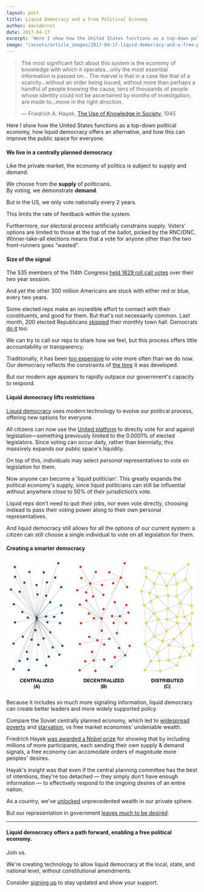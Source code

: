 ```yaml
---
layout: post
title: Liquid Democracy and a Free Political Economy
author: davidernst
date: 2017-04-17
excerpt: 'Here I show how the United States functions as a top-down political economy, how liquid democracy offers an alternative, and how this can improve the public space for everyone.'
image: "/assets/article_images/2017-04-17-liquid-democracy-and-a-free-political-economy/twitter_large.png"
---
```


> The most significant fact about this system is the economy of knowledge with which it operates...only the most essential information is passed on... The marvel is that in a case like that of a scarcity...without an order being issued, without more than perhaps a handful of people knowing the cause, tens of thousands of people whose identity could not be ascertained by months of investigation, are made to...move in the right direction.
>
> — Friedrich A. Hayek, [The Use of Knowledge in Society](http://www.econlib.org/library/Essays/hykKnw1.html), 1945

Here I show how the United States functions as a top-down political economy, how liquid democracy offers an alternative, and how this can improve the public space for everyone.

#### We live in a centrally planned democracy

Like the private market, the economy of politics is subject to supply and demand.

We choose from the **supply** of politicians.  
By voting, we demonstrate **demand**.

But in the US, we only vote nationally every 2 years.

This limits the rate of feedback within the system.

Furthermore, our electoral process artificially constrains supply. Voters’ options are limited to those at the top of the ballot, picked by the RNC/DNC. Winner-take-all elections means that a vote for anyone other than the two front-runners goes “wasted”.

#### Size of the signal

The 535 members of the 114th Congress [held 1829 roll call votes](https://www.congress.gov/roll-call-votes) over their two year session.

And yet the other 300 million Americans are stuck with either red or blue, every two years.

Some elected reps make an incredible effort to connect with their constituents, and good for them. But that's not necessarily common. Last month, 200 elected Republicans [skipped](https://news.vice.com/story/more-than-200-republicans-in-congress-are-skipping-february-town-halls-with-constituents) their monthly town hall. Democrats [do it](http://www.nytimes.com/2010/06/07/us/politics/07townhall.html) too.

We can try to call our reps to share how we feel, but this process offers little accountability or transparency.

Traditionally, it has been [too expensive](https://twitter.com/dsernst/status/845566576245927936) to vote more often than we do now. Our democracy reflects the constraints of [the time](/2017/02/09/why-hasnt-voting-changed/) it was developed.

But our modern age appears to rapidly outpace our government's capacity to respond.

#### Liquid democracy lifts restrictions

[Liquid democracy](https://intro.liquid.vote) uses modern technology to evolve our political process, offering new options for everyone.

All citizens can now use the [United platform](https://united.vote) to directly vote for and against legislation—something previously limited to the 0.0001% of elected legislators. Since voting can occur daily, rather than biennially, this massively expands our public space's liquidity.

On top of this, individuals may select *personal* representatives to vote on legislation for them.

Now anyone can become a 'liquid politician'. This greatly expands the political economy's supply, since liquid politicians can still be influential without anywhere close to 50% of their jurisdiction’s vote.

Liquid reps don’t need to quit their jobs, nor even vote directly, choosing instead to pass their voting power along to their own personal representatives.

And liquid democracy still allows for all the options of our current system: a citizen can still choose a single individual to vote on all legislation for them.

#### Creating a smarter democracy

![](/assets/article_images/2017-04-17-liquid-democracy-and-a-free-political-economy/network_topologies.png)

Because it includes so much more signaling information, liquid democracy can create better leaders and more widely supported policy.

Compare the Soviet centrally planned economy, which led to [widespread poverty](http://www.nytimes.com/1989/01/29/world/soviet-openness-brings-poverty-out-of-the-shadows.html) and [starvation](https://en.wikipedia.org/wiki/Russian_famine_of_1921%E2%80%9322), vs free market economies' undeniable wealth.

Friedrich Hayek [was awarded a Nobel prize](https://www.nobelprize.org/nobel_prizes/economic-sciences/laureates/1974/hayek-facts.html) for showing that by including millions of more participants, each sending their own supply & demand signals, a free economy can accomodate orders of magnitude more peoples' desires.

Hayak's insight was that even if the central planning committee has the best of intentions, they're too detached — they simply don't have enough information — to effectively respond to the ongoing desires of an entire nation.

As a country, we've [unlocked](https://upload.wikimedia.org/wikipedia/commons/0/01/1700_AD_through_2008_AD_per_capita_GDP_of_China_Germany_India_Japan_UK_USA_per_Angus_Maddison.png) unprecedented wealth in our private sphere.

But our representation in government [leaves much to be desired](http://www.washingtontimes.com/news/2017/apr/13/congress-has-20-percent-approval-rating-poll/).

-----

#### Liquid democracy offers a path forward, enabling a free political economy.

Join us.

We're creating technology to allow liquid democracy at the local, state, and national level, without constitutional amendments.

Consider [signing up](https://united.vote/join) to stay updated and show your support.
